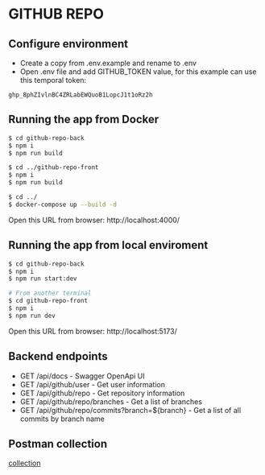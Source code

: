 # GITHUB REPO


## Configure environment

* Create a copy from .env.example and rename to .env
* Open .env file and add GITHUB_TOKEN value, for this example can use this temporal token:
```
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
```

## Running the app from Docker

```bash
$ cd github-repo-back
$ npm i
$ npm run build

$ cd ../github-repo-front
$ npm i
$ npm run build

$ cd ../
$ docker-compose up --build -d
```

Open this URL from browser: 
http://localhost:4000/

## Running the app from local enviroment

```bash
$ cd github-repo-back
$ npm i
$ npm run start:dev

# From another terminal
$ cd github-repo-front
$ npm i
$ npm run dev
```

Open this URL from browser: 
http://localhost:5173/

## Backend endpoints
* GET /api/docs - Swagger OpenApi UI
* GET /api/github/user - Get user information
* GET /api/github/repo - Get repository information
* GET /api/github/repo/branches - Get a list of branches
* GET /api/github/repo/commits?branch=${branch} - Get a list of all commits by branch name
## Postman collection
[collection](./github-repo-api.postman_collection.json)